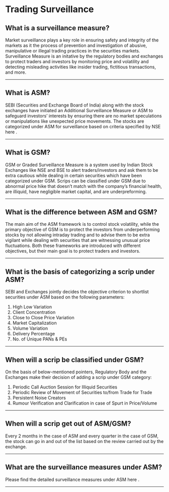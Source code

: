 # Trading Surveillance

## What is a surveillance measure?

Market surveillance plays a key role in ensuring safety and integrity of the markets as it the process of prevention and investigation of abusive, manipulative or illegal trading practices in the securities markets. Surveillance Measure is an initative by the regulatory bodies and exchanges to protect traders and investors by monitoring price and volatility and detecting misleading activities like insider trading, fictitious transactions, and more.

---

## What is ASM?

SEBI (Securities and Exchange Board of India) along with the stock exchanges have initiated an Additional Surveillance Measure or ASM to safeguard investors’ interests by ensuring there are no market speculations or manipulations like unexpected price movements. The stocks are categorized under ASM for surveillance based on criteria specified by NSE
here
.

---

## What is GSM?

GSM or Graded Surveillance Measure is a system used by Indian Stock Exchanges like NSE and BSE to alert traders/investors and ask them to be extra cautious while dealing in certain securities which have been categorized under GSM. Scrips can be classified under GSM due to abnormal price hike that doesn’t match with the company’s financial health, are illiquid, have negligible market capital, and are underpreforming.

---

## What is the difference between ASM and GSM?

The main aim of the ASM framework is to control stock volatility, while the primary objective of GSM is to protect the investors from underperforming stocks by not allowing intraday trading and to advise them to be extra vigilant while dealing with securities that are witnessing unusual price fluctuations. Both these frameworks are introduced with different objectives, but their main goal is to protect traders and investors.

---

## What is the basis of categorizing a scrip under ASM?

SEBI and Exchanges jointly decides the objective criterion to shortlist securities under ASM based on the following parameters:
1. High Low Variation
2. Client Concentration
3. Close to Close Price Variation
4. Market Capitalization
5. Volume Variation
6. Delivery Percentage
7. No. of Unique PANs & PEs

---

## When will a scrip be classified under GSM?

On the basis of below-mentioned pointers, Regulatory Body and the Exchanges make their decision of adding a scrip under GSM category:
1. Periodic Call Auction Session for Illiquid Securities
2. Periodic Review of Movement of Securities to/from Trade for Trade
3. Persistent Noise Creators
4. Rumour Verification and Clarification in case of Spurt in Price/Volume

---

## When will a scrip get out of ASM/GSM?

Every 2 months in the case of ASM and every quarter in the case of GSM, the stock can go in and out of the list based on the review carried out by the exchange.

---

## What are the surveillance measures under ASM?

Please find the detailed surveillance measures under ASM
here
.

---

